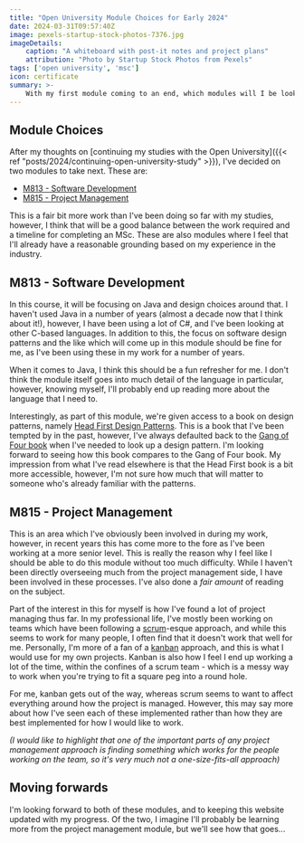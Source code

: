 ```yaml
---
title: "Open University Module Choices for Early 2024"
date: 2024-03-31T09:57:40Z
image: pexels-startup-stock-photos-7376.jpg
imageDetails:
    caption: "A whiteboard with post-it notes and project plans"
    attribution: "Photo by Startup Stock Photos from Pexels"
tags: ['open university', 'msc']
icon: certificate
summary: >-
    With my first module coming to an end, which modules will I be looking at next, and why?
---
```


## Module Choices

After my thoughts on [continuing my studies with the Open University]({{< ref "posts/2024/continuing-open-university-study" >}}), I've decided on two modules to take next. These are:

- [M813 - Software Development](https://www.open.ac.uk/postgraduate/modules/m813)
- [M815 - Project Management](https://www.open.ac.uk/postgraduate/modules/m815)

This is a fair bit more work than I've been doing so far with my studies, however, I think that will be a good balance between the work required and a timeline for completing an MSc. These are also modules where I feel that I'll already have a reasonable grounding based on my experience in the industry.

## M813 - Software Development

In this course, it will be focusing on Java and design choices around that. I haven't used Java in a number of years (almost a decade now that I think about it!), however, I have been using a lot of C#, and I've been looking at other C-based languages. In addition to this, the focus on software design patterns and the like which will come up in this module should be fine for me, as I've been using these in my work for a number of years.

When it comes to Java, I think this should be a fun refresher for me. I don't think the module itself goes into much detail of the language in particular, however, knowing myself, I'll probably end up reading more about the language that I need to.

Interestingly, as part of this module, we're given access to a book on design patterns, namely [Head First Design Patterns](https://www.oreilly.com/library/view/head-first-design/0596007124/). This is a book that I've been tempted by in the past, however, I've always defaulted back to the [Gang of Four book](https://en.wikipedia.org/wiki/Design_Patterns) when I've needed to look up a design pattern. I'm looking forward to seeing how this book compares to the Gang of Four book. My impression from what I've read elsewhere is that the Head First book is a bit more accessible, however, I'm not sure how much that will matter to someone who's already familiar with the patterns.

## M815 - Project Management

This is an area which I've obviously been involved in during my work, however, in recent years this has come more to the fore as I've been working at a more senior level. This is really the reason why I feel like I should be able to do this module without too much difficulty. While I haven't been directly overseeing much from the project management side, I have been involved in these processes. I've also done a *fair amount* of reading on the subject.

Part of the interest in this for myself is how I've found a lot of project managing thus far. In my professional life, I've mostly been working on teams which have been following a [scrum](https://en.wikipedia.org/wiki/Scrum_(software_development))-esque approach, and while this seems to work for many people, I often find that it doesn't work that well for me. Personally, I'm more of a fan of a [kanban](https://en.wikipedia.org/wiki/Kanban_(development)) approach, and this is what I would use for my own projects. Kanban is also how I feel I end up working a lot of the time, within the confines of a scrum team - which is a messy way to work when you're trying to fit a square peg into a round hole.

For me, kanban gets out of the way, whereas scrum seems to want to affect everything around how the project is managed. However, this may say more about how I've seen each of these implemented rather than how they are best implemented for how I would like to work.

*(I would like to highlight that one of the important parts of any project management approach is finding something which works for the people working on the team, so it's very much not a one-size-fits-all approach)*

## Moving forwards

I'm looking forward to both of these modules, and to keeping this website updated with my progress. Of the two, I imagine I'll probably be learning more from the project management module, but we'll see how that goes...
